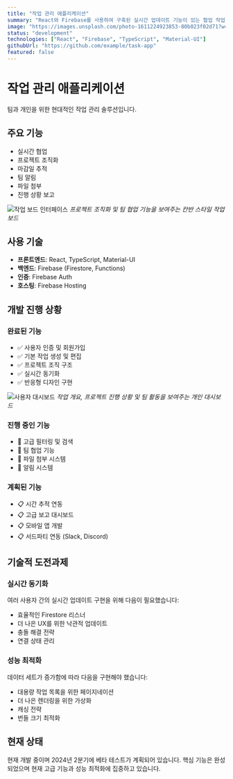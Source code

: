 ```yaml
---
title: "작업 관리 애플리케이션"
summary: "React와 Firebase를 사용하여 구축된 실시간 업데이트 기능이 있는 협업 작업 관리 도구입니다."
image: "https://images.unsplash.com/photo-1611224923853-80b023f02d71?w=600&h=400&fit=crop&crop=center"
status: "development"
technologies: ["React", "Firebase", "TypeScript", "Material-UI"]
githubUrl: "https://github.com/example/task-app"
featured: false
---
```


# 작업 관리 애플리케이션

팀과 개인을 위한 현대적인 작업 관리 솔루션입니다.

## 주요 기능

- 실시간 협업
- 프로젝트 조직화
- 마감일 추적
- 팀 알림
- 파일 첨부
- 진행 상황 보고

![작업 보드 인터페이스](https://images.unsplash.com/photo-1557804506-669a67965ba0?w=800&h=500&fit=crop&crop=center)
*프로젝트 조직화 및 팀 협업 기능을 보여주는 칸반 스타일 작업 보드*

## 사용 기술

- **프론트엔드**: React, TypeScript, Material-UI
- **백엔드**: Firebase (Firestore, Functions)
- **인증**: Firebase Auth
- **호스팅**: Firebase Hosting

## 개발 진행 상황

### 완료된 기능
- ✅ 사용자 인증 및 회원가입
- ✅ 기본 작업 생성 및 편집
- ✅ 프로젝트 조직 구조
- ✅ 실시간 동기화
- ✅ 반응형 디자인 구현

![사용자 대시보드](https://images.unsplash.com/photo-1551434678-e076c223a692?w=800&h=500&fit=crop&crop=center)
*작업 개요, 프로젝트 진행 상황 및 팀 활동을 보여주는 개인 대시보드*

### 진행 중인 기능
- 🔄 고급 필터링 및 검색
- 🔄 팀 협업 기능
- 🔄 파일 첨부 시스템
- 🔄 알림 시스템

### 계획된 기능
- 📋 시간 추적 연동
- 📋 고급 보고 대시보드
- 📋 모바일 앱 개발
- 📋 서드파티 연동 (Slack, Discord)

## 기술적 도전과제

### 실시간 동기화
여러 사용자 간의 실시간 업데이트 구현을 위해 다음이 필요했습니다:
- 효율적인 Firestore 리스너
- 더 나은 UX를 위한 낙관적 업데이트
- 충돌 해결 전략
- 연결 상태 관리

### 성능 최적화
데이터 세트가 증가함에 따라 다음을 구현해야 했습니다:
- 대용량 작업 목록을 위한 페이지네이션
- 더 나은 렌더링을 위한 가상화
- 캐싱 전략
- 번들 크기 최적화

## 현재 상태

현재 개발 중이며 2024년 2분기에 베타 테스트가 계획되어 있습니다. 핵심 기능은 완성되었으며 현재 고급 기능과 성능 최적화에 집중하고 있습니다.